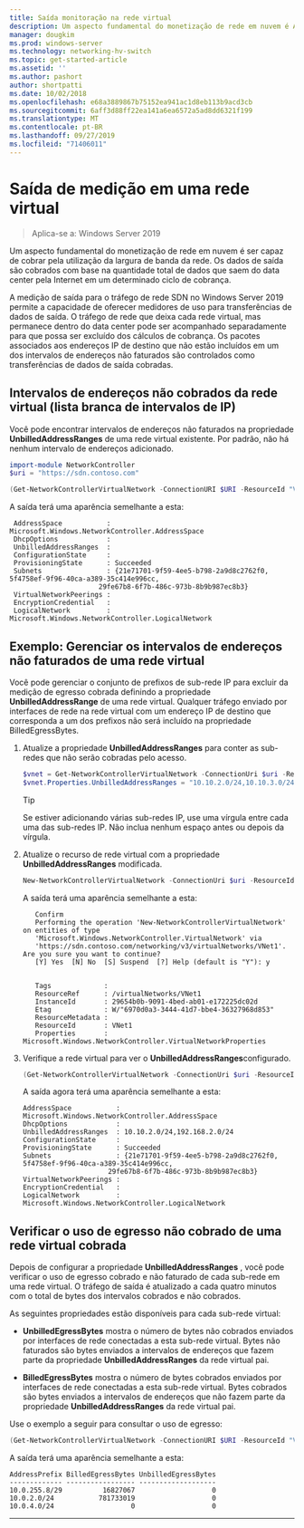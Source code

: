 ```yaml
---
title: Saída monitoração na rede virtual
description: Um aspecto fundamental do monetização de rede em nuvem é A saída da largura de banda da rede. Por exemplo-transferências de dados de saída no modelo de negócios Microsoft Azure. Os dados de saída são cobrados com base na quantidade total de dados que saem dos data centers do Azure pela Internet em um determinado ciclo de cobrança.
manager: dougkim
ms.prod: windows-server
ms.technology: networking-hv-switch
ms.topic: get-started-article
ms.assetid: ''
ms.author: pashort
author: shortpatti
ms.date: 10/02/2018
ms.openlocfilehash: e68a3889867b75152ea941ac1d8eb113b9acd3cb
ms.sourcegitcommit: 6aff3d88ff22ea141a6ea6572a5ad8dd6321f199
ms.translationtype: MT
ms.contentlocale: pt-BR
ms.lasthandoff: 09/27/2019
ms.locfileid: "71406011"
---
```

# <a name="egress-metering-in-a-virtual-network"></a>Saída de medição em uma rede virtual

>Aplica-se a: Windows Server 2019


Um aspecto fundamental do monetização de rede em nuvem é ser capaz de cobrar pela utilização da largura de banda da rede. Os dados de saída são cobrados com base na quantidade total de dados que saem do data center pela Internet em um determinado ciclo de cobrança.

A medição de saída para o tráfego de rede SDN no Windows Server 2019 permite a capacidade de oferecer medidores de uso para transferências de dados de saída. O tráfego de rede que deixa cada rede virtual, mas permanece dentro do data center pode ser acompanhado separadamente para que possa ser excluído dos cálculos de cobrança. Os pacotes associados aos endereços IP de destino que não estão incluídos em um dos intervalos de endereços não faturados são controlados como transferências de dados de saída cobradas.

## <a name="virtual-network-unbilled-address-ranges-whitelist-of-ip-ranges"></a>Intervalos de endereços não cobrados da rede virtual (lista branca de intervalos de IP)

Você pode encontrar intervalos de endereços não faturados na propriedade **UnbilledAddressRanges** de uma rede virtual existente. Por padrão, não há nenhum intervalo de endereços adicionado.

   ```PowerShell
   import-module NetworkController
   $uri = "https://sdn.contoso.com"

   (Get-NetworkControllerVirtualNetwork -ConnectionURI $URI -ResourceId "VNet1").properties
   ```

A saída terá uma aparência semelhante a esta:
   ```
    AddressSpace           : Microsoft.Windows.NetworkController.AddressSpace
    DhcpOptions            :
    UnbilledAddressRanges  :
    ConfigurationState     :
    ProvisioningState      : Succeeded
    Subnets                : {21e71701-9f59-4ee5-b798-2a9d8c2762f0, 5f4758ef-9f96-40ca-a389-35c414e996cc,
                         29fe67b8-6f7b-486c-973b-8b9b987ec8b3}
    VirtualNetworkPeerings :
    EncryptionCredential   :
    LogicalNetwork         : Microsoft.Windows.NetworkController.LogicalNetwork
   ```


## <a name="example-manage-the-unbilled-address-ranges-of-a-virtual-network"></a>Exemplo: Gerenciar os intervalos de endereços não faturados de uma rede virtual

Você pode gerenciar o conjunto de prefixos de sub-rede IP para excluir da medição de egresso cobrada definindo a propriedade **UnbilledAddressRange** de uma rede virtual.  Qualquer tráfego enviado por interfaces de rede na rede virtual com um endereço IP de destino que corresponda a um dos prefixos não será incluído na propriedade BilledEgressBytes.

1.  Atualize a propriedade **UnbilledAddressRanges** para conter as sub-redes que não serão cobradas pelo acesso.

    ```PowerShell
    $vnet = Get-NetworkControllerVirtualNetwork -ConnectionUri $uri -ResourceID "VNet1"
    $vnet.Properties.UnbilledAddressRanges = "10.10.2.0/24,10.10.3.0/24"
    ```

    >[!TIP]
    >Se estiver adicionando várias sub-redes IP, use uma vírgula entre cada uma das sub-redes IP.  Não inclua nenhum espaço antes ou depois da vírgula.

2.  Atualize o recurso de rede virtual com a propriedade **UnbilledAddressRanges** modificada.

    ```PowerShell
    New-NetworkControllerVirtualNetwork -ConnectionUri $uri -ResourceId "VNet1" -Properties $unbilled.Properties -PassInnerException
    ```

    A saída terá uma aparência semelhante a esta:
      ```
         Confirm
         Performing the operation 'New-NetworkControllerVirtualNetwork' on entities of type
         'Microsoft.Windows.NetworkController.VirtualNetwork' via
         'https://sdn.contoso.com/networking/v3/virtualNetworks/VNet1'. Are you sure you want to continue?
         [Y] Yes  [N] No  [S] Suspend  [?] Help (default is "Y"): y


         Tags             :
         ResourceRef      : /virtualNetworks/VNet1
         InstanceId       : 29654b0b-9091-4bed-ab01-e172225dc02d
         Etag             : W/"6970d0a3-3444-41d7-bbe4-36327968d853"
         ResourceMetadata :
         ResourceId       : VNet1
         Properties       : Microsoft.Windows.NetworkController.VirtualNetworkProperties
      ```


3. Verifique a rede virtual para ver o **UnbilledAddressRanges**configurado.

   ```PowerShell
   (Get-NetworkControllerVirtualNetwork -ConnectionUri $uri -ResourceID "VNet1").properties
   ```

   A saída agora terá uma aparência semelhante a esta:
   ```
   AddressSpace           : Microsoft.Windows.NetworkController.AddressSpace
   DhcpOptions            :
   UnbilledAddressRanges  : 10.10.2.0/24,192.168.2.0/24
   ConfigurationState     :
   ProvisioningState      : Succeeded
   Subnets                : {21e71701-9f59-4ee5-b798-2a9d8c2762f0, 5f4758ef-9f96-40ca-a389-35c414e996cc,
                        29fe67b8-6f7b-486c-973b-8b9b987ec8b3}
   VirtualNetworkPeerings :
   EncryptionCredential   :
   LogicalNetwork         : Microsoft.Windows.NetworkController.LogicalNetwork
   ```

## <a name="check-the-billed-the-unbilled-egress-usage-of-a-virtual-network"></a>Verificar o uso de egresso não cobrado de uma rede virtual cobrada

Depois de configurar a propriedade **UnbilledAddressRanges** , você pode verificar o uso de egresso cobrado e não faturado de cada sub-rede em uma rede virtual. O tráfego de saída é atualizado a cada quatro minutos com o total de bytes dos intervalos cobrados e não cobrados.

As seguintes propriedades estão disponíveis para cada sub-rede virtual:

-   **UnbilledEgressBytes** mostra o número de bytes não cobrados enviados por interfaces de rede conectadas a esta sub-rede virtual. Bytes não faturados são bytes enviados a intervalos de endereços que fazem parte da propriedade **UnbilledAddressRanges** da rede virtual pai.

-   **BilledEgressBytes** mostra o número de bytes cobrados enviados por interfaces de rede conectadas a esta sub-rede virtual. Bytes cobrados são bytes enviados a intervalos de endereços que não fazem parte da propriedade **UnbilledAddressRanges** da rede virtual pai.

Use o exemplo a seguir para consultar o uso de egresso:

```PowerShell
(Get-NetworkControllerVirtualNetwork -ConnectionURI $URI -ResourceId "VNet1").properties.subnets.properties | ft AddressPrefix,BilledEgressBytes,UnbilledEgressBytes
```

A saída terá uma aparência semelhante a esta:
```
AddressPrefix BilledEgressBytes UnbilledEgressBytes
------------- ----------------- -------------------
10.0.255.8/29          16827067                   0
10.0.2.0/24           781733019                   0
10.0.4.0/24                   0                   0
```


---
